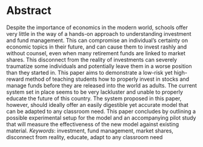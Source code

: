 # Abstract

Despite the importance of economics in the modern world, schools offer very little in the way of a hands-on approach to understanding investment and fund management. This can compromise an individual’s certainty on economic topics in their future, and can cause them to invest rashly and without counsel, even when many retirement funds are linked to market shares. This disconnect from the reality of investments can severely traumatize some individuals and potentially leave them in a worse position than they started in. This paper aims to demonstrate a low-risk yet high-reward method of teaching students how to properly invest in stocks and manage funds before they are released into the world as adults. The current system set in place seems to be very lackluster and unable to properly educate the future of this country. The system proposed in this paper, however, should ideally offer an easily digestible yet accurate model that can be adapted to any classroom need. This paper concludes by outlining a possible experimental setup for the model and an accompanying pilot study that will measure the effectiveness of the new model against existing material. 
*Keywords*: investment, fund management, market shares, disconnect from reality, educate, adapt to any classroom need
